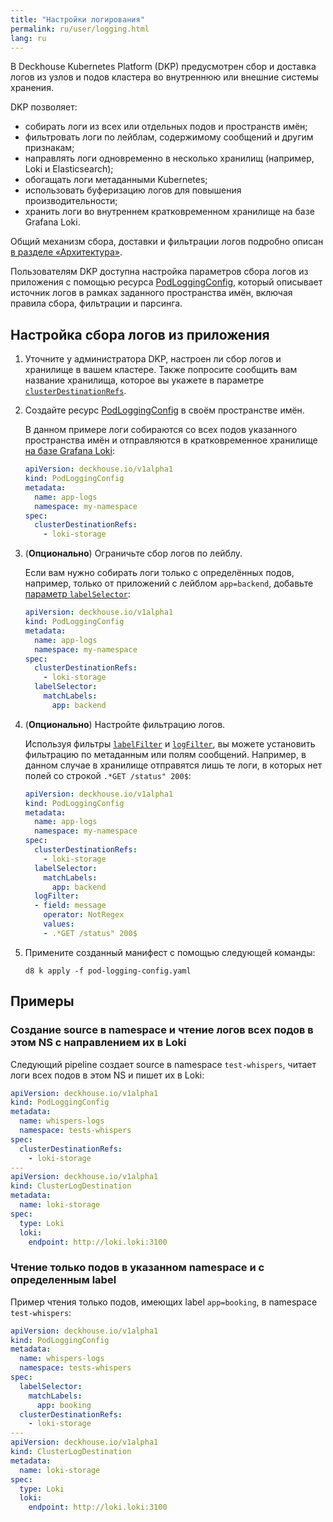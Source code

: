 ```yaml
---
title: "Настройки логирования"
permalink: ru/user/logging.html
lang: ru
---
```


В Deckhouse Kubernetes Platform (DKP) предусмотрен сбор и доставка логов из узлов и подов кластера
во внутреннюю или внешние системы хранения.

DKP позволяет:

- собирать логи из всех или отдельных подов и пространств имён;
- фильтровать логи по лейблам, содержимому сообщений и другим признакам;
- направлять логи одновременно в несколько хранилищ (например, Loki и Elasticsearch);
- обогащать логи метаданными Kubernetes;
- использовать буферизацию логов для повышения производительности;
- хранить логи во внутреннем кратковременном хранилище на базе Grafana Loki.

Общий механизм сбора, доставки и фильтрации логов подробно описан [в разделе «Архитектура»](../../architecture/logging.html).

Пользователям DKP доступна настройка параметров сбора логов из приложения с помощью ресурса [PodLoggingConfig](/modules/log-shipper/cr.html#podloggingconfig), который описывает источник логов в рамках заданного пространства имён, включая правила сбора, фильтрации и парсинга.

## Настройка сбора логов из приложения

1. Уточните у администратора DKP, настроен ли сбор логов и хранилище в вашем кластере.
   Также попросите сообщить вам название хранилища, которое вы укажете в параметре [`clusterDestinationRefs`](/modules/log-shipper/cr.html#podloggingconfig-v1alpha1-spec-clusterdestinationrefs).
1. Создайте ресурс [PodLoggingConfig](/modules/log-shipper/cr.html#podloggingconfig) в своём пространстве имён.

   В данном примере логи собираются со всех подов указанного пространства имён
   и отправляются в кратковременное хранилище [на базе Grafana Loki](../admin/configuration/logging/storage.html):

   ```yaml
   apiVersion: deckhouse.io/v1alpha1
   kind: PodLoggingConfig
   metadata:
     name: app-logs
     namespace: my-namespace
   spec:
     clusterDestinationRefs:
       - loki-storage
   ```

1. (**Опционально**) Ограничьте сбор логов по лейблу.

   Если вам нужно собирать логи только с определённых подов,
   например, только от приложений с лейблом `app=backend`, добавьте [параметр `labelSelector`](/modules/log-shipper/cr.html#podloggingconfig-v1alpha1-spec-labelselector):

   ```yaml
   apiVersion: deckhouse.io/v1alpha1
   kind: PodLoggingConfig
   metadata:
     name: app-logs
     namespace: my-namespace
   spec:
     clusterDestinationRefs:
       - loki-storage
     labelSelector:
       matchLabels:
         app: backend
   ```

1. (**Опционально**) Настройте фильтрацию логов.

   Используя фильтры [`labelFilter`](/modules/log-shipper/cr.html#podloggingconfig-v1alpha1-spec-labelfilter) и [`logFilter`](/modules/log-shipper/cr.html#podloggingconfig-v1alpha1-spec-logfilter), вы можете установить фильтрацию по метаданным или полям сообщений.
   Например, в данном случае в хранилище отправятся лишь те логи, в которых нет полей со строкой `.*GET /status" 200$`:

   ```yaml
   apiVersion: deckhouse.io/v1alpha1
   kind: PodLoggingConfig
   metadata:
     name: app-logs
     namespace: my-namespace
   spec:
     clusterDestinationRefs:
       - loki-storage
     labelSelector:
       matchLabels:
         app: backend
     logFilter:
     - field: message
       operator: NotRegex
       values:
       - .*GET /status" 200$
   ```

1. Примените созданный манифест с помощью следующей команды:

   ```shell
   d8 k apply -f pod-logging-config.yaml
   ```
   
## Примеры

### Создание source в namespace и чтение логов всех подов в этом NS с направлением их в Loki

Следующий pipeline создает source в namespace `test-whispers`, читает логи всех подов в этом NS и пишет их в Loki:

```yaml
apiVersion: deckhouse.io/v1alpha1
kind: PodLoggingConfig
metadata:
  name: whispers-logs
  namespace: tests-whispers
spec:
  clusterDestinationRefs:
    - loki-storage
---
apiVersion: deckhouse.io/v1alpha1
kind: ClusterLogDestination
metadata:
  name: loki-storage
spec:
  type: Loki
  loki:
    endpoint: http://loki.loki:3100
```

### Чтение только подов в указанном namespace и с определенным label

Пример чтения только подов, имеющих label `app=booking`, в namespace `test-whispers`:

```yaml
apiVersion: deckhouse.io/v1alpha1
kind: PodLoggingConfig
metadata:
  name: whispers-logs
  namespace: tests-whispers
spec:
  labelSelector:
    matchLabels:
      app: booking
  clusterDestinationRefs:
    - loki-storage
---
apiVersion: deckhouse.io/v1alpha1
kind: ClusterLogDestination
metadata:
  name: loki-storage
spec:
  type: Loki
  loki:
    endpoint: http://loki.loki:3100
```
